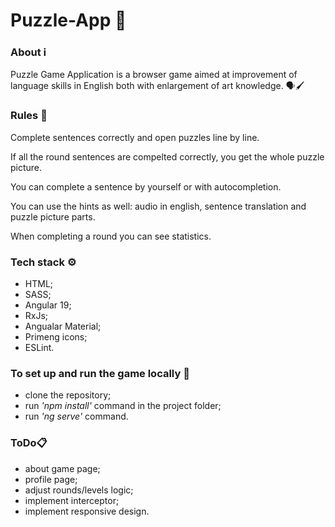 # Puzzle-App 🧩

### About ℹ️
Puzzle Game Application is a browser game aimed at improvement of language skills in English both with enlargement of art knowledge. 🗣️🖌️

### Rules 📜
Complete sentences correctly and open puzzles line by line. 

If all the round sentences are compelted correctly, you get the whole puzzle picture. 

You can complete a sentence by yourself or with autocompletion. 

You can use the hints as well: audio in english, sentence translation and puzzle picture parts. 

When completing a round you can see statistics.

### Tech stack ⚙️
- HTML;
- SASS;
- Angular 19;
- RxJs;
- Angualar Material;
- Primeng icons;
- ESLint.

### To set up and run the game locally 🎴
- clone the repository;
- run *'npm install'* command in the project folder;
- run *'ng serve'* command.

### ToDo📋
- about game page;
- profile page;
- adjust rounds/levels logic;
- implement interceptor;
- implement responsive design.
